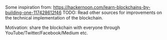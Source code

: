 Some inspiration from: https://hackernoon.com/learn-blockchains-by-building-one-117428612f46
TODO: Read other sources for improvements on the technical implementation of the
blockchain.

Motivation: share the blockchain with everyone through
YouTube/Twitter/Facebook/Medium etc.

